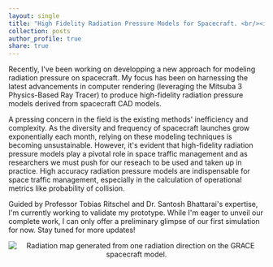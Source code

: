 ```yaml
---
layout: single
title: "High Fidelity Radiation Pressure Models for Spacecraft. <br/><img src='/images/raddir_GRACE_neg_X.png' width='700'>"
collection: posts
author_profile: true
share: true
---
```


Recently, I've been working on developping a new approach for modeling radiation pressure on spacecraft. My focus has been on harnessing the latest advancements in computer rendering (leveraging the Mitsuba 3 Physics-Based Ray Tracer) to produce high-fidelity radiation pressure models derived from spacecraft CAD models.

A pressing concern in the field is the existing methods' inefficiency and complexity. As the diversity and frequency of spacecraft launches grow exponentially each month, relying on these modeling techniques is becoming unsustainable. However, it's evident that high-fidelity radiation pressure models play a pivotal role in space traffic management and as researchers we must push for our reseach to be used and taken up in practice. High accuracy radiation pressure models are indispensable for space traffic management, especially in the calculation of operational metrics like probability of collision.

Guided by Professor Tobias Ritschel and Dr. Santosh Bhattarai's expertise, I'm currently working to validate my prototype. While I'm eager to unveil our complete work, I can only offer a preliminary glimpse of our first simulation for now. Stay tuned for more updates!

<p align="center">
  <img src="https://raw.githubusercontent.com/CharlesPlusC/CharlesPlusC.github.io/master/images/raddir_GRACE_neg_X.png" alt="Radiation map generated from one radiation direction on the GRACE spacecraft model.">
</p>